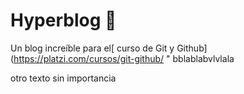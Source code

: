 # **Hyperblog** 💚
Un blog increíble para el[ curso de Git y Github](https://platzi.com/cursos/git-github/ " 
bblablabvlvlala

otro texto sin importancia